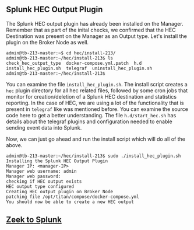 ## Splunk HEC Output Plugin

The Splunk HEC output plugin has already been installed on the Manager. Remember that as part of the inital checks, we confirmed that the HEC Destination was present on the Manager as an Output type. Let's install the plugin on the Broker Node as well.

```
admin@tb-213-master:~$ cd hec/install-213/
admin@tb-213-master:~/hec/install-213$ ls
check_hec_output_type  docker-compose.yml.patch  h.d  install_hec_plugin.sh  telegraf  uninstall_hec_plugin.sh
admin@tb-213-master:~/hec/install-213$ 
```

You can examine the file `install_hec_plugin.sh`. The install script creates a `hec` plugin directory for all hec related files, followed by some cron jobs that monitor for creation/deletion of a Splunk HEC destination and statistics reporting. In the case of HEC, we are using a lot of the functionality that is present in `telegraf` like was mentioned before. You can examine the source code here to get a better understanding. The file `h.d/start_hec.sh` has details about the telegraf plugins and configuration needed to enable sending event data into Splunk.

Now, we can just go ahead and run the install script which will do all of the above.
```
admin@tb-213-master:~/hec/install-213$ sudo ./install_hec_plugin.sh 
Installing the Splunk HEC Output Plugin
Manager IP: <manager-IP>
Manager web username: admin
Manager web password: 
checking if HEC output exists
HEC output type configured
Creating HEC output plugin on Broker Node
patching file /opt/titan/compose/docker-compose.yml
You should now be able to create a new HEC output
```

## [Zeek to Splunk](04-Zeek-Splunk-Telemetry.md)